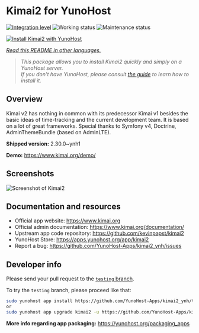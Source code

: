 <!--
N.B.: This README was automatically generated by <https://github.com/YunoHost/apps/tree/master/tools/readme_generator>
It shall NOT be edited by hand.
-->

# Kimai2 for YunoHost

[![Integration level](https://apps.yunohost.org/badge/integration/kimai2)](https://ci-apps.yunohost.org/ci/apps/kimai2/)
![Working status](https://apps.yunohost.org/badge/state/kimai2)
![Maintenance status](https://apps.yunohost.org/badge/maintained/kimai2)

[![Install Kimai2 with YunoHost](https://install-app.yunohost.org/install-with-yunohost.svg)](https://install-app.yunohost.org/?app=kimai2)

*[Read this README in other languages.](./ALL_README.md)*

> *This package allows you to install Kimai2 quickly and simply on a YunoHost server.*  
> *If you don't have YunoHost, please consult [the guide](https://yunohost.org/install) to learn how to install it.*

## Overview

Kimai v2 has nothing in common with its predecessor Kimai v1 besides the basic ideas of time-tracking and the current development team. It is based on a lot of great frameworks. Special thanks to Symfony v4, Doctrine, AdminThemeBundle (based on AdminLTE).


**Shipped version:** 2.30.0~ynh1

**Demo:** <https://www.kimai.org/demo/>

## Screenshots

![Screenshot of Kimai2](./doc/screenshots/screenshot1.png)

## Documentation and resources

- Official app website: <https://www.kimai.org>
- Official admin documentation: <https://www.kimai.org/documentation/>
- Upstream app code repository: <https://github.com/kevinpapst/kimai2>
- YunoHost Store: <https://apps.yunohost.org/app/kimai2>
- Report a bug: <https://github.com/YunoHost-Apps/kimai2_ynh/issues>

## Developer info

Please send your pull request to the [`testing` branch](https://github.com/YunoHost-Apps/kimai2_ynh/tree/testing).

To try the `testing` branch, please proceed like that:

```bash
sudo yunohost app install https://github.com/YunoHost-Apps/kimai2_ynh/tree/testing --debug
or
sudo yunohost app upgrade kimai2 -u https://github.com/YunoHost-Apps/kimai2_ynh/tree/testing --debug
```

**More info regarding app packaging:** <https://yunohost.org/packaging_apps>
